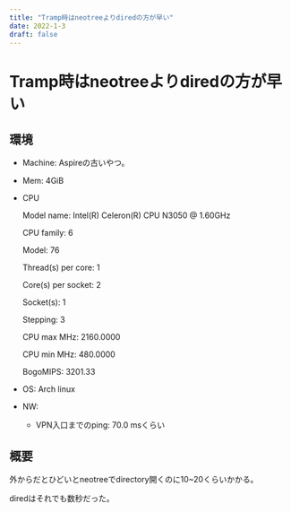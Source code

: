 ```yaml
---
title: "Tramp時はneotreeよりdiredの方が早い"
date: 2022-1-3
draft: false
---
```

# Tramp時はneotreeよりdiredの方が早い



## 環境



* Machine: Aspireの古いやつ。



* Mem: 4GiB



* CPU



	Model name:            Intel(R) Celeron(R) CPU  N3050  @ 1.60GHz

    CPU family:          6

    Model:               76

    Thread(s) per core:  1

    Core(s) per socket:  2

    Socket(s):           1

    Stepping:            3

    CPU max MHz:         2160.0000

    CPU min MHz:         480.0000

    BogoMIPS:            3201.33



* OS: Arch linux



* NW:

  * VPN入口までのping: 70.0 msくらい





## 概要



外からだとひどいとneotreeでdirectory開くのに10~20くらいかかる。



diredはそれでも数秒だった。
